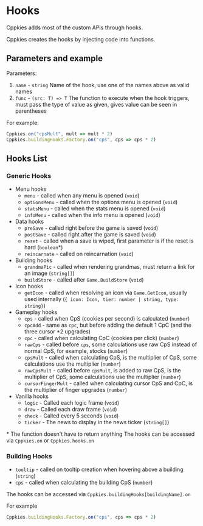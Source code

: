 # Hooks

Cppkies adds most of the custom APIs through hooks.

Cppkies creates the hooks by injecting code into functions.

## Parameters and example

Parameters:

1. `name` - `string` Name of the hook, use one of the names above as valid names
2. `func` - `(src: T) => T` The function to execute when the hook triggers, must pass the type of value as given, gives value can be seen in parentheses

For example:

```ts
Cppkies.on("cpsMult", mult => mult * 2)
Cppkies.buildingHooks.Factory.on("cps", cps => cps * 2)
```

## Hooks List

### Generic Hooks

- Menu hooks
  - `menu` - called when any menu is opened (`void`)
  - `optionsMenu` - called when the options menu is opened (`void`)
  - `statsMenu` - called when the stats menu is opened (`void`)
  - `infoMenu` - called when the info menu is opened (`void`)
- Data hooks
  - `preSave` - called right before the game is saved (`void`)
  - `postSave` - called right after the game is saved (`void`)
  - `reset` - called when a save is wiped, first parameter is if the reset is hard (`boolean`\*)
  - `reincarnate` - called on reincarnation (`void`)
- Building hooks
  - `grandmaPic` - called when rendering grandmas, must return a link for an image (`string[]`)
  - `buildStore` - called after `Game.BuildStore` (`void`)
- Icon hooks
  - `getIcon` - called when resolving an icon via `Game.GetIcon`, usually used internally (`{ icon: Icon, tier: number | string, type: string}`)
- Gameplay hooks
  - `cps` - called when CpS (cookies per second) is calculated (`number`)
  - `cpcAdd` - same as `cpc`, but before adding the default 1 CpC (and the three cursor  *2 upgrades)
  - `cpc` - called when calculating CpC (cookies per click) (`number`)
  - `rawCps` - called before `cps`, some calculations use raw CpS instead of normal CpS, for example, stocks (`number`)
  - `cpsMult` - called when calculating CpS, is the multiplier of CpS, some calculations use the multiplier (`number`)
  - `rawCpsMult` - called before `cpsMult`, is added to raw CpS, is the multiplier of CpS, some calculations use the multiplier (`number`)
  - `cursorFingerMult` - called when calculating cursor CpS and CpC, is the multiplier of finger upgrades (`number`)
- Vanilla hooks
  - `logic` - Called each logic frame (`void`)
  - `draw` - Called each draw frame (`void`)
  - `check` - Called every 5 seconds (`void`)
  - `ticker` - The news to display in the news ticker (`string[]`)

\* The function doesn't have to return anything
The hooks can be accessed via `Cppkies.on` or `Cppkies.hooks.on`

### Building Hooks

- `tooltip` - called on tooltip creation when hovering above a building (`string`)
- `cps` - called when calculating the building CpS (`number`)

The hooks can be accessed via `Cppkies.buildingHooks[buildingName].on`

For example

```ts
Cppkies.buildingHooks.Factory.on("cps", cps => cps * 2)
```
